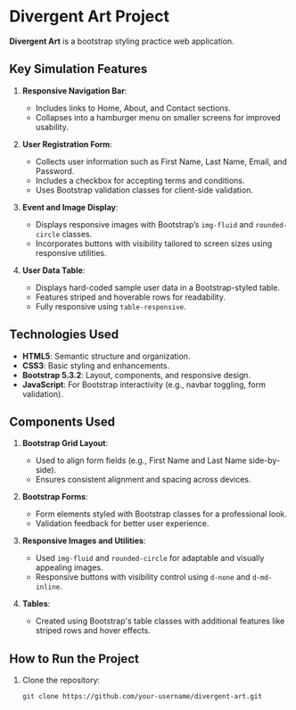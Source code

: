 # Divergent Art Project

**Divergent Art** is a bootstrap styling practice web application.

## Key Simulation Features

1. **Responsive Navigation Bar**:
   - Includes links to Home, About, and Contact sections.
   - Collapses into a hamburger menu on smaller screens for improved usability.

2. **User Registration Form**:
   - Collects user information such as First Name, Last Name, Email, and Password.
   - Includes a checkbox for accepting terms and conditions.
   - Uses Bootstrap validation classes for client-side validation.

3. **Event and Image Display**:
   - Displays responsive images with Bootstrap’s `img-fluid` and `rounded-circle` classes.
   - Incorporates buttons with visibility tailored to screen sizes using responsive utilities.

4. **User Data Table**:
   - Displays hard-coded sample user data in a Bootstrap-styled table.
   - Features striped and hoverable rows for readability.
   - Fully responsive using `table-responsive`.

## Technologies Used

- **HTML5**: Semantic structure and organization.
- **CSS3**: Basic styling and enhancements.
- **Bootstrap 5.3.2**: Layout, components, and responsive design.
- **JavaScript**: For Bootstrap interactivity (e.g., navbar toggling, form validation).

## Components Used

1. **Bootstrap Grid Layout**:
   - Used to align form fields (e.g., First Name and Last Name side-by-side).
   - Ensures consistent alignment and spacing across devices.

2. **Bootstrap Forms**:
   - Form elements styled with Bootstrap classes for a professional look.
   - Validation feedback for better user experience.

3. **Responsive Images and Utilities**:
   - Used `img-fluid` and `rounded-circle` for adaptable and visually appealing images.
   - Responsive buttons with visibility control using `d-none` and `d-md-inline`.

4. **Tables**:
   - Created using Bootstrap's table classes with additional features like striped rows and hover effects.

## How to Run the Project

1. Clone the repository:
   ```bash
   git clone https://github.com/your-username/divergent-art.git
